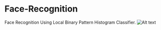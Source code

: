 # Face-Recognition
Face Recognition Using Local Binary Pattern Histogram Classifier.
![Alt text](https://raw.githubusercontent.com/yogeshchandra12345/Face-Recognition/master/face_recognizer.png)


